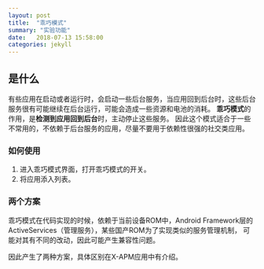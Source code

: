 ```yaml
---
layout: post
title:  "乖巧模式"
summary: "实验功能"
date:   2018-07-13 15:58:00
categories: jekyll
---
```

<!-- more -->

## 是什么
有些应用在启动或者运行时，会启动一些后台服务，当应用回到后台时，这些后台服务很有可能继续在后台运行，可能会造成一些资源和电池的消耗。
**乖巧模式**的作用，是**检测到应用回到后台**时，主动停止这些服务。
因此这个模式适合于一些不常用的，不依赖于后台服务的应用，尽量不要用于依赖性很强的社交类应用。

### 如何使用
1. 进入乖巧模式界面，打开乖巧模式的开关。
2. 将应用添入列表。

### 两个方案
乖巧模式在代码实现的时候，依赖于当前设备ROM中，Android Framework层的ActiveServices（管理服务），某些国产ROM为了实现类似的服务管理机制，
可能对其有不同的改动，因此可能产生兼容性问题。

因此产生了两种方案，具体区别在X-APM应用中有介绍。